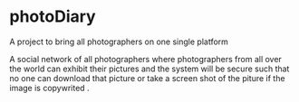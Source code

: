# photoDiary
A project to bring all photographers on one single platform


A social network of all photographers where photographers from all over the world can exhibit their pictures and the system will be secure such that no one can download that picture or take a screen shot of the piture if the image is copywrited .
